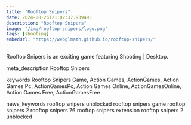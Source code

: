 ```yaml
---
title: "Rooftop Snipers"
date: 2024-08-25T21:02:37.939495
description: "Rooftop Snipers"
image: "/img/rooftop-snipers/logo.png"
tags: [shooting]
embedUrl: "https://webglmath.github.io/rooftop-snipers/"
---
```


Rooftop Snipers is an exciting game featuring Shooting | Desktop.

meta_description
Rooftop Snipers


keywords
Rooftop Snipers Game, Action Games, ActionGames, Action Games Pc, ActionGamesPc, Action Games Online, ActionGamesOnline, Action Games Free, ActionGamesFree


news_keywords
rooftop snipers unblocked rooftop snipers game rooftop snipers 2 rooftop snipers 76 rooftop snipers extension rooftop snipers 2 unblocked
